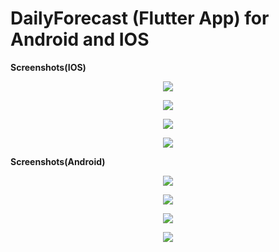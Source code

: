 # DailyForecast (Flutter App) for Android and IOS

<p><strong>Screenshots(IOS)</strong></p>
  <p align="center"><img src="https://github.com/mphocharlienkuna/Flutter-Daily-Forecast/blob/Development/images/ios_one.jpeg"/></p>
  <p align="center"><img src="https://github.com/mphocharlienkuna/Flutter-Daily-Forecast/blob/Development/images/ios_two.jpeg"/></p>
  <p align="center"><img src="https://github.com/mphocharlienkuna/Flutter-Daily-Forecast/blob/Development/images/ios_three.jpeg"/></p>
  <p align="center"><img src="https://github.com/mphocharlienkuna/Flutter-Daily-Forecast/blob/Development/images/ios_four.jpeg"/></p>

<p><strong>Screenshots(Android)</strong></p>
  <p align="center"><img src="https://github.com/mphocharlienkuna/Flutter-Daily-Forecast/blob/Development/images/android_one.jpeg"/></p>
  <p align="center"><img src="https://github.com/mphocharlienkuna/Flutter-Daily-Forecast/blob/Development/images/android_two.jpeg"/></p>
  <p align="center"><img src="https://github.com/mphocharlienkuna/Flutter-Daily-Forecast/blob/Development/images/android_three.jpeg"/></p>
  <p align="center"><img src="https://github.com/mphocharlienkuna/Flutter-Daily-Forecast/blob/Development/images/android_four.jpeg"/></p>

